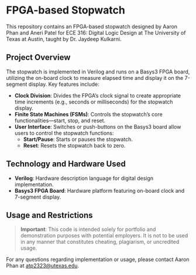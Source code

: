 # FPGA-based Stopwatch

This repository contains an FPGA-based stopwatch designed by Aaron Phan and Aneri Patel for ECE 316: Digital Logic Design at The University of Texas at Austin, taught by Dr. Jaydeep Kulkarni.

## Project Overview

The stopwatch is implemented in Verilog and runs on a Basys3 FPGA board, utilizing the on-board clock to measure elapsed time and display it on the 7-segment display. Key features include:

- **Clock Division**: Divides the FPGA’s clock signal to create appropriate time increments (e.g., seconds or milliseconds) for the stopwatch display.
- **Finite State Machines (FSMs)**: Controls the stopwatch’s core functionalities—start, stop, and reset.
- **User Interface**: Switches or push-buttons on the Basys3 board allow users to control the stopwatch functions:
  - **Start/Pause**: Starts or pauses the stopwatch.
  - **Reset**: Resets the stopwatch back to zero.

## Technology and Hardware Used

- **Verilog**: Hardware description language for digital design implementation.
- **Basys3 FPGA Board**: Hardware platform featuring on-board clock and 7-segment display.
  
## Usage and Restrictions

> **Important**: This code is intended solely for portfolio and demonstration purposes with potential employers. It is not to be used in any manner that constitutes cheating, plagiarism, or uncredited usage.

For any questions regarding implementation or usage, please contact Aaron Phan at [atp2323@utexas.edu](mailto:atp2323@utexas.edu).
